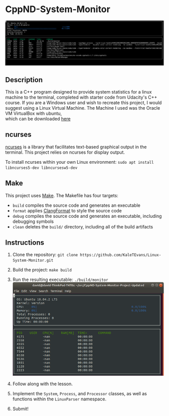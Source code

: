 # CppND-System-Monitor

![System Monitor](images/Completed.PNG)

## Description
This is a C++ program designed to provide system statistics for a linux machine to the terminal, completed with starter code from Udacity's C++ course.
If you are a Windows user and wish to recreate this project, I would suggest using a Linux Virtual Machine. The Machine I used was the Oracle VM VirtualBox with ubuntu,  
which can be downloaded [here](https://www.oracle.com/virtualization/solutions/try-oracle-vm-virtualbox/?source=:ad:pas:go:dg:a_nas:71700000079711823-58700006707759345-p60691657643:RC_WWMK200609P00103C0001:&SC=:ad:pas:go:dg:a_nas::RC_WWMK200609P00103C0001:&gclid=CjwKCAjwn8SLBhAyEiwAHNTJbWLRRYow8w1X-eVC9k7tkcn_YDTtQt9UhaIET7fYU4niVVu_hl1ukRoCKAEQAvD_BwE&gclsrc=aw.ds)

## ncurses
[ncurses](https://www.gnu.org/software/ncurses/) is a library that facilitates text-based graphical output in the terminal. This project relies on ncurses for display output.

To install ncurses within your own Linux environment: `sudo apt install libncurses5-dev libncursesw5-dev`

## Make
This project uses [Make](https://www.gnu.org/software/make/). The Makefile has four targets:
* `build` compiles the source code and generates an executable
* `format` applies [ClangFormat](https://clang.llvm.org/docs/ClangFormat.html) to style the source code
* `debug` compiles the source code and generates an executable, including debugging symbols
* `clean` deletes the `build/` directory, including all of the build artifacts

## Instructions

1. Clone the repository: `git clone https://github.com/KaleTEvans/Linux-System-Monitor.git`

2. Build the project: `make build`

3. Run the resulting executable: `./build/monitor`
![Starting System Monitor](images/starting_monitor.png)

4. Follow along with the lesson.

5. Implement the `System`, `Process`, and `Processor` classes, as well as functions within the `LinuxParser` namespace.

6. Submit!